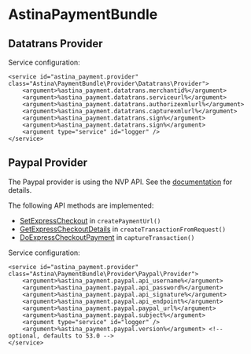 AstinaPaymentBundle
===================

Datatrans Provider
------------------

Service configuration:

    <service id="astina_payment.provider" class="Astina\PaymentBundle\Provider\Datatrans\Provider">
        <argument>%astina_payment.datatrans.merchantid%</argument>
        <argument>%astina_payment.datatrans.serviceurl%</argument>
        <argument>%astina_payment.datatrans.authorizexmlurl%</argument>
        <argument>%astina_payment.datatrans.capturexmlurl%</argument>
        <argument>%astina_payment.datatrans.sign%</argument>
        <argument>%astina_payment.datatrans.sign%</argument>
        <argument type="service" id="logger" />
    </service>

Paypal Provider
------------------

The Paypal provider is using the NVP API. See the [documentation](https://cms.paypal.com/us/cgi-bin/?cmd=_render-content&content_ID=developer/e_howto_api_nvp_NVPAPIOverview) for details.

The following API methods are implemented:

- [SetExpressCheckout](https://cms.paypal.com/us/cgi-bin/?cmd=_render-content&content_ID=developer/e_howto_api_nvp_r_SetExpressCheckout) in `createPaymentUrl()`
- [GetExpressCheckoutDetails](https://cms.paypal.com/us/cgi-bin/?cmd=_render-content&content_ID=developer/e_howto_api_nvp_r_GetExpressCheckoutDetails) in `createTransactionFromRequest()`
- [DoExpressCheckoutPayment](https://cms.paypal.com/us/cgi-bin/?cmd=_render-content&content_ID=developer/e_howto_api_nvp_r_DoExpressCheckoutPayment) in `captureTransaction()`

Service configuration:

    <service id="astina_payment.provider" class="Astina\PaymentBundle\Provider\Paypal\Provider">
        <argument>%astina_payment.paypal.api_username%</argument>
        <argument>%astina_payment.paypal.api_password%</argument>
        <argument>%astina_payment.paypal.api_signature%</argument>
        <argument>%astina_payment.paypal.api_endpoint%</argument>
        <argument>%astina_payment.paypal.paypal_url%</argument>
        <argument>%astina_payment.paypal.subject%</argument>
        <argument type="service" id="logger" />
        <argument>%astina_payment.paypal.version%</argument> <!-- optional, defaults to 53.0 -->
    </service>

